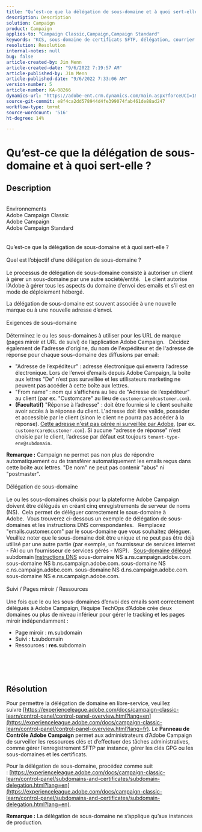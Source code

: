 ```yaml
---
title: "Qu’est-ce que la délégation de sous-domaine et à quoi sert-elle ?"
description: Description
solution: Campaign
product: Campaign
applies-to: "Campaign Classic,Campaign,Campaign Standard"
keywords: "KCS, sous-domaine de certificats SFTP, délégation, courrier électronique, réponse, Campaign"
resolution: Resolution
internal-notes: null
bug: false
article-created-by: Jim Menn
article-created-date: "9/6/2022 7:19:57 AM"
article-published-by: Jim Menn
article-published-date: "9/6/2022 7:33:06 AM"
version-number: 5
article-number: KA-08266
dynamics-url: "https://adobe-ent.crm.dynamics.com/main.aspx?forceUCI=1&pagetype=entityrecord&etn=knowledgearticle&id=79387f4d-b42d-ed11-9db1-0022480866ad"
source-git-commit: e8f4ca2dd578944d4fe399074fab461de88ad247
workflow-type: tm+mt
source-wordcount: '516'
ht-degree: 14%

---
```


# Qu’est-ce que la délégation de sous-domaine et à quoi sert-elle ?

## Description

<br>Environnements
<br>Adobe Campaign Classic
<br>Adobe Campaign
<br>Adobe Campaign Standard<br><br>
<br>Qu’est-ce que la délégation de sous-domaine et à quoi sert-elle ?<br><br>Quel est l’objectif d’une délégation de sous-domaine ?<br><br>
Le processus de délégation de sous-domaine consiste à autoriser un client à gérer un sous-domaine par une autre société/entité.  
Le client autorise l’Adobe à gérer tous les aspects du domaine d’envoi des emails et s’il est en mode de déploiement hébergé.

La délégation de sous-domaine est souvent associée à une nouvelle marque ou à une nouvelle adresse d’envoi.
<br><br>Exigences de sous-domaine<br><br>
Déterminez le ou les sous-domaines à utiliser pour les URL de marque (pages miroir et URL de suivi) de l’application Adobe Campaign.  
Décidez également de l&#39;adresse d&#39;origine, du nom de l&#39;expéditeur et de l&#39;adresse de réponse pour chaque sous-domaine des diffusions par email:

- &quot;Adresse de l’expéditeur&quot; : adresse électronique qui enverra l’adresse électronique. Lors de l’envoi d’emails depuis Adobe Campaign, la boîte aux lettres &quot;De&quot; n’est pas surveillée et les utilisateurs marketing ne peuvent pas accéder à cette boîte aux lettres.
- &quot;From name&quot; : nom qui s’affichera au lieu de &quot;Adresse de l’expéditeur&quot; au client (par ex. &quot;Customcare&quot; au lieu de `customercare@customer.com`).
- <b>(Facultatif)</b> &quot;Réponse à l’adresse&quot; : doit être fournie si le client souhaite avoir accès à la réponse du client. L&#39;adresse doit être valide, posséder et accessible par le client (sinon le client ne pourra pas accéder à la réponse). <u>Cette adresse n&#39;est pas gérée ni surveillée par Adobe</u>, (par ex. `customercare@customer.com`). Si aucune &quot;adresse de réponse&quot; n’est choisie par le client, l’adresse par défaut est toujours `tenant-type-env@subdomain`.


<b>Remarque :</b> Campaign ne permet pas non plus de répondre automatiquement ou de transférer automatiquement les emails reçus dans cette boîte aux lettres. &quot;De nom&quot; ne peut pas contenir &quot;abus&quot; ni &quot;postmaster&quot;.
<br><br>Délégation de sous-domaine<br><br>
Le ou les sous-domaines choisis pour la plateforme Adobe Campaign doivent être délégués en créant cinq enregistrements de serveur de noms (NS). 
Cela permet de déléguer correctement le sous-domaine à Adobe.  Vous trouverez ci-dessous un exemple de délégation de sous-domaines et les instructions DNS correspondantes.  
Remplacez &quot;emails.customer.com&quot; par le sous-domaine que vous souhaitez déléguer.  
Veuillez noter que le sous-domaine doit être unique et ne peut pas être déjà utilisé par une autre partie (par exemple, un fournisseur de services internet - FAI ou un fournisseur de services gérés - MSP).
 
<u>Sous-domaine délégué</u>
subdomain
<u>Instructions DNS</u>
sous-domaine NS a.ns.campaign.adobe.com.
sous-domaine NS b.ns.campaign.adobe.com.
sous-domaine NS c.ns.campaign.adobe.com.
sous-domaine NS d.ns.campaign.adobe.com.
sous-domaine NS e.ns.campaign.adobe.com.
<br><br>Suivi / Pages miroir / Ressources<br><br>
Une fois que le ou les sous-domaines d’envoi des emails sont correctement délégués à Adobe Campaign, l’équipe TechOps d’Adobe crée deux domaines ou plus de niveau inférieur pour gérer le tracking et les pages miroir indépendamment :

- Page miroir : <b>m.</b>subdomain
- Suivi : <b>t.</b>subdomain
- Ressources : <b>res.</b>subdomain

<br><br> <br>

## Résolution


Pour permettre la délégation de domaine en libre-service, veuillez suivre [https://experienceleague.adobe.com/docs/campaign-classic-learn/control-panel/control-panel-overview.html?lang=en](https://experienceleague.adobe.com/docs/campaign-classic-learn/control-panel/control-panel-overview.html?lang=fr).
Le <b>Panneau de Contrôle Adobe Campaign</b> permet aux administrateurs d’Adobe Campaign de surveiller les ressources clés et d’effectuer des tâches administratives, comme gérer l’enregistrement SFTP par instance, gérer les clés GPG ou les sous-domaines et les certificats.

Pour la délégation de sous-domaine, procédez comme suit : [https://experienceleague.adobe.com/docs/campaign-classic-learn/control-panel/subdomains-and-certificates/subdomain-delegation.html?lang=en](https://experienceleague.adobe.com/docs/campaign-classic-learn/control-panel/subdomains-and-certificates/subdomain-delegation.html?lang=en).

<b>Remarque :</b> La délégation de sous-domaine ne s’applique qu’aux instances de production.
